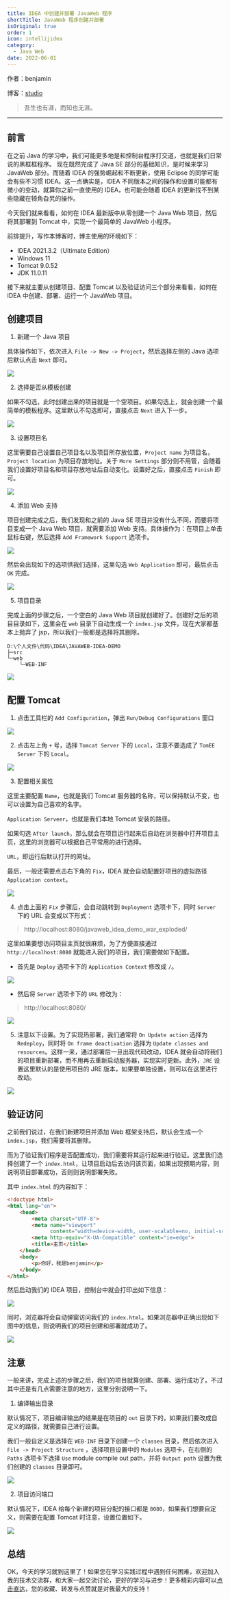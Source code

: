 ```yaml
---
title: IDEA 中创建并部署 JavaWeb 程序
shortTitle: JavaWeb 程序创建并部署
isOriginal: true
order: 1
icon: intellijidea
category:
  - Java Web
date: 2022-06-01
---
```


作者：benjamin

博客：[studio](https://benjam1n.eu.org)

> 吾生也有涯，而知也无涯。

---

## 前言

在之前 Java 的学习中，我们可能更多地是和控制台程序打交道，也就是我们日常说的黑框框程序。 现在既然完成了 Java SE 部分的基础知识，是时候来学习 JavaWeb 部分。而随着 IDEA 的强势崛起和不断更新，使用 Eclipse 的同学可能会有些不习惯 IDEA。这一点确实是，IDEA 不同版本之间的操作和设置可能都有微小的变动，就算你之前一直使用的 IDEA，也可能会随着 IDEA 的更新找不到某些隐藏在犄角旮旯的操作。

今天我们就来看看，如何在 IDEA 最新版中从零创建一个 Java Web 项目，然后将其部署到 Tomcat 中，实现一个最简单的 JavaWeb 小程序。

前排提升，写作本博客时，博主使用的环境如下：

- IDEA 2021.3.2（Ultimate Edition）
- Windows 11
- Tomcat 9.0.52
- JDK 11.0.11

接下来就主要从创建项目、配置 Tomcat 以及验证访问三个部分来看看，如何在 IDEA 中创建、部署、运行一个 JavaWeb 项目。

## 创建项目

1.  新建一个 Java 项目

具体操作如下，依次进入 `File -> New -> Project`，然后选择左侧的 Java 选项后默认点击 `Next` 即可。

![](./assets/20220601-create-deploy-javaweb-with-idea/create-pro.png)

2.  选择是否从模板创建

如果不勾选，此时创建出来的项目就是一个空项目。如果勾选上，就会创建一个最简单的模板程序。这里默认不勾选即可，直接点击 `Next` 进入下一步。

![](./assets/20220601-create-deploy-javaweb-with-idea/boolean-template.png)

3.  设置项目名

这里需要自己设置自己项目名以及项目所存放位置，`Project name` 为项目名，`Project location` 为项目存放地址。关于 `More Settings` 部分则不用管，会随着我们设置好项目名和项目存放地址后自动变化。设置好之后，直接点击 `Finish` 即可。

![](./assets/20220601-create-deploy-javaweb-with-idea/pro-name.png)

4.  添加 Web 支持

项目创建完成之后，我们发现和之前的 Java SE 项目并没有什么不同，而要将项目变成一个 Java Web 项目，就需要添加 Web 支持。具体操作为：在项目上单击鼠标右键，然后选择 `Add Framework Support` 选项卡。

![](./assets/20220601-create-deploy-javaweb-with-idea/web-support.png)

然后会出现如下的选项供我们选择，这里勾选 `Web Application` 即可，最后点击 `OK` 完成。

![](./assets/20220601-create-deploy-javaweb-with-idea/web-app.png)

5.  项目目录

完成上面的步骤之后，一个空白的 Java Web 项目就创建好了。创建好之后的项目目录如下，这里会在 `web` 目录下自动生成一个 `index.jsp` 文件，现在大家都基本上抛弃了 jsp，所以我们一般都是选择将其删除。

```
D:\个人文件\代码\IDEA\JAVAWEB-IDEA-DEMO
├─src
└─web
    └─WEB-INF
```

![](./assets/20220601-create-deploy-javaweb-with-idea/pro-context.png)

## 配置 Tomcat

1.  点击工具栏的 `Add Configuration`，弹出 `Run/Debug Configurations` 窗口

![](./assets/20220601-create-deploy-javaweb-with-idea/tomcat.png)

2.  点击左上角 `+` 号，选择 `Tomcat Server` 下的 `Local`，注意不要选成了 `TomEE Server` 下的 `Local`。

![](./assets/20220601-create-deploy-javaweb-with-idea/tomcat-server.png)

3.  配置相关属性

这里主要配置 `Name`，也就是我们 Tomcat 服务器的名称，可以保持默认不变，也可以设置为自己喜欢的名字。

`Application Serveer`，也就是我们本地 Tomcat 安装的路径。

如果勾选 `After launch`，那么就会在项目运行起来后自动在浏览器中打开项目主页，这里的浏览器可以根据自己平常用的进行选择。

`URL`，即运行后默认打开的网址。

最后，一般还需要点击右下角的 `Fix`，IDEA 就会自动配置好项目的虚拟路径 `Application context`。

![](./assets/20220601-create-deploy-javaweb-with-idea/tomcat-setting.png)

4.  点击上面的 `Fix` 步骤后，会自动跳转到 `Deployment` 选项卡下，同时 `Server` 下的 URL 会变成以下形式：

> http://localhost:8080/javaweb_idea_demo_war_exploded/

这里如果要想访问项目主页就很麻烦，为了方便直接通过 `http://localhost:8080` 就能进入我们的项目，我们需要做如下配置。

- 首先是 `Deploy` 选项卡下的 `Application Context` 修改成 `/`。

![](./assets/20220601-create-deploy-javaweb-with-idea/deployment.png)

- 然后将 `Server` 选项卡下的 `URL` 修改为：

> http://localhost:8080/

![](./assets/20220601-create-deploy-javaweb-with-idea/server-url.png)

5.  注意以下设置。为了实现热部署，我们通常将 `On Update action` 选择为 `Redeploy`，同时将 `On frame deactivation` 选择为 `Update classes and resources`。这样一来，通过部署后一旦出现代码改动，IDEA 就会自动将我们的项目重新部署，而不用再去重新启动服务器，实现实时更新。此外，`JRE` 设置这里默认的是使用项目的 JRE 版本，如果要单独设置，则可以在这里进行改动。

![](./assets/20220601-create-deploy-javaweb-with-idea/jre.png)

## 验证访问

之前我们说过，在我们新建项目并添加 Web 框架支持后，默认会生成一个 `index.jsp`，我们需要将其删除。

而为了验证我们程序是否配置成功，我们需要将其运行起来进行验证。这里我们选择创建了一个 `index.html`，让项目启动后去访问该页面，如果出现预期内容，则说明项目部署成功，否则则说明部署失败。

其中 `index.html` 的内容如下：

```html
<!doctype html>
<html lang="en">
    <head>
        <meta charset="UTF-8">
        <meta name="viewport"
              content="width=device-width, user-scalable=no, initial-scale=1.0, maximum-scale=1.0, minimum-scale=1.0">
        <meta http-equiv="X-UA-Compatible" content="ie=edge">
        <title>主页</title>
    </head>
    <body>
        <p>你好，我是benjamin</p>
    </body>
</html>
```

然后启动我们的 IDEA 项目，控制台中就会打印出如下信息：

![](./assets/20220601-create-deploy-javaweb-with-idea/run.png)

同时，浏览器将会自动弹窗访问我们的 `index.html`。如果浏览器中正确出现如下图中的信息，则说明我们的项目创建和部署就成功了。

![](./assets/20220601-create-deploy-javaweb-with-idea/index.png)

## 注意

一般来讲，完成上述的步骤之后，我们的项目就算创建、部署、运行成功了。不过其中还是有几点需要注意的地方，这里分别说明一下。

1.  编译输出目录

默认情况下，项目编译输出的结果是在项目的 `out` 目录下的，如果我们要改成自定义的路径，就需要自己进行设置。

我们一般自定义是选择在 `WEB-INF` 目录下创建一个 `classes` 目录，然后依次进入 `File -> Project Structure` ，选择项目设置中的 `Modules` 选项卡，在右侧的 `Paths` 选项卡下选择 `Use` module compile out path，并将 `Output path` 设置为我们创建的 `classes` 目录即可。

![](./assets/20220601-create-deploy-javaweb-with-idea/module.png)

2.  项目访问端口

默认情况下，IDEA 给每个新建的项目分配的接口都是 `8080`，如果我们想要自定义，则需要在配置 Tomcat 时注意，设置位置如下。

![](./assets/20220601-create-deploy-javaweb-with-idea/port.png)

## 总结

OK，今天的学习就到这里了！如果您在学习实践过程中遇到任何困难，欢迎加入我的技术交流群，和大家一起交流讨论，更好的学习与进步！更多精彩内容可以[点击直达](https://ez4jam1n.blog.csdn.net/)，您的收藏、转发与点赞就是对我最大的支持！
